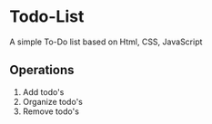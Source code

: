 # Todo-List

A simple To-Do list based on Html, CSS, JavaScript


## Operations
1. Add todo's
2. Organize todo's
3. Remove todo's
